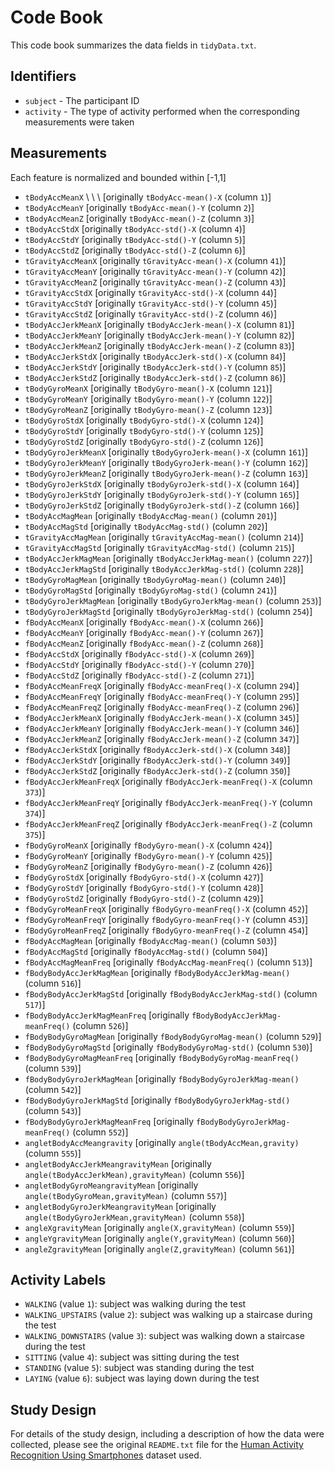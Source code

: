 # Code Book

This code book summarizes the data fields in `tidyData.txt`.

## Identifiers

* `subject` - The participant ID
* `activity` - The type of activity performed when the corresponding measurements were taken

## Measurements

Each feature is normalized and bounded within [-1,1]

* `tBodyAccMeanX` \ \ \ [originally `tBodyAcc-mean()-X` (column `1`)]
* `tBodyAccMeanY` [originally `tBodyAcc-mean()-Y` (column `2`)]
* `tBodyAccMeanZ` [originally `tBodyAcc-mean()-Z` (column `3`)]
* `tBodyAccStdX` [originally `tBodyAcc-std()-X` (column `4`)]
* `tBodyAccStdY` [originally `tBodyAcc-std()-Y` (column `5`)]
* `tBodyAccStdZ` [originally `tBodyAcc-std()-Z` (column `6`)]
* `tGravityAccMeanX` [originally `tGravityAcc-mean()-X` (column `41`)]
* `tGravityAccMeanY` [originally `tGravityAcc-mean()-Y` (column `42`)]
* `tGravityAccMeanZ` [originally `tGravityAcc-mean()-Z` (column `43`)]
* `tGravityAccStdX` [originally `tGravityAcc-std()-X` (column `44`)]
* `tGravityAccStdY` [originally `tGravityAcc-std()-Y` (column `45`)]
* `tGravityAccStdZ` [originally `tGravityAcc-std()-Z` (column `46`)]
* `tBodyAccJerkMeanX` [originally `tBodyAccJerk-mean()-X` (column `81`)]
* `tBodyAccJerkMeanY` [originally `tBodyAccJerk-mean()-Y` (column `82`)]
* `tBodyAccJerkMeanZ` [originally `tBodyAccJerk-mean()-Z` (column `83`)]
* `tBodyAccJerkStdX` [originally `tBodyAccJerk-std()-X` (column `84`)]
* `tBodyAccJerkStdY` [originally `tBodyAccJerk-std()-Y` (column `85`)]
* `tBodyAccJerkStdZ` [originally `tBodyAccJerk-std()-Z` (column `86`)]
* `tBodyGyroMeanX` [originally `tBodyGyro-mean()-X` (column `121`)]
* `tBodyGyroMeanY` [originally `tBodyGyro-mean()-Y` (column `122`)]
* `tBodyGyroMeanZ` [originally `tBodyGyro-mean()-Z` (column `123`)]
* `tBodyGyroStdX` [originally `tBodyGyro-std()-X` (column `124`)]
* `tBodyGyroStdY` [originally `tBodyGyro-std()-Y` (column `125`)]
* `tBodyGyroStdZ` [originally `tBodyGyro-std()-Z` (column `126`)]
* `tBodyGyroJerkMeanX` [originally `tBodyGyroJerk-mean()-X` (column `161`)]
* `tBodyGyroJerkMeanY` [originally `tBodyGyroJerk-mean()-Y` (column `162`)]
* `tBodyGyroJerkMeanZ` [originally `tBodyGyroJerk-mean()-Z` (column `163`)]
* `tBodyGyroJerkStdX` [originally `tBodyGyroJerk-std()-X` (column `164`)]
* `tBodyGyroJerkStdY` [originally `tBodyGyroJerk-std()-Y` (column `165`)]
* `tBodyGyroJerkStdZ` [originally `tBodyGyroJerk-std()-Z` (column `166`)]
* `tBodyAccMagMean` [originally `tBodyAccMag-mean()` (column `201`)]
* `tBodyAccMagStd` [originally `tBodyAccMag-std()` (column `202`)]
* `tGravityAccMagMean` [originally `tGravityAccMag-mean()` (column `214`)]
* `tGravityAccMagStd` [originally `tGravityAccMag-std()` (column `215`)]
* `tBodyAccJerkMagMean` [originally `tBodyAccJerkMag-mean()` (column `227`)]
* `tBodyAccJerkMagStd` [originally `tBodyAccJerkMag-std()` (column `228`)]
* `tBodyGyroMagMean` [originally `tBodyGyroMag-mean()` (column `240`)]
* `tBodyGyroMagStd` [originally `tBodyGyroMag-std()` (column `241`)]
* `tBodyGyroJerkMagMean` [originally `tBodyGyroJerkMag-mean()` (column `253`)]
* `tBodyGyroJerkMagStd` [originally `tBodyGyroJerkMag-std()` (column `254`)]
* `fBodyAccMeanX` [originally `fBodyAcc-mean()-X` (column `266`)]
* `fBodyAccMeanY` [originally `fBodyAcc-mean()-Y` (column `267`)]
* `fBodyAccMeanZ` [originally `fBodyAcc-mean()-Z` (column `268`)]
* `fBodyAccStdX` [originally `fBodyAcc-std()-X` (column `269`)]
* `fBodyAccStdY` [originally `fBodyAcc-std()-Y` (column `270`)]
* `fBodyAccStdZ` [originally `fBodyAcc-std()-Z` (column `271`)]
* `fBodyAccMeanFreqX` [originally `fBodyAcc-meanFreq()-X` (column `294`)]
* `fBodyAccMeanFreqY` [originally `fBodyAcc-meanFreq()-Y` (column `295`)]
* `fBodyAccMeanFreqZ` [originally `fBodyAcc-meanFreq()-Z` (column `296`)]
* `fBodyAccJerkMeanX` [originally `fBodyAccJerk-mean()-X` (column `345`)]
* `fBodyAccJerkMeanY` [originally `fBodyAccJerk-mean()-Y` (column `346`)]
* `fBodyAccJerkMeanZ` [originally `fBodyAccJerk-mean()-Z` (column `347`)]
* `fBodyAccJerkStdX` [originally `fBodyAccJerk-std()-X` (column `348`)]
* `fBodyAccJerkStdY` [originally `fBodyAccJerk-std()-Y` (column `349`)]
* `fBodyAccJerkStdZ` [originally `fBodyAccJerk-std()-Z` (column `350`)]
* `fBodyAccJerkMeanFreqX` [originally `fBodyAccJerk-meanFreq()-X` (column `373`)]
* `fBodyAccJerkMeanFreqY` [originally `fBodyAccJerk-meanFreq()-Y` (column `374`)]
* `fBodyAccJerkMeanFreqZ` [originally `fBodyAccJerk-meanFreq()-Z` (column `375`)]
* `fBodyGyroMeanX` [originally `fBodyGyro-mean()-X` (column `424`)]
* `fBodyGyroMeanY` [originally `fBodyGyro-mean()-Y` (column `425`)]
* `fBodyGyroMeanZ` [originally `fBodyGyro-mean()-Z` (column `426`)]
* `fBodyGyroStdX` [originally `fBodyGyro-std()-X` (column `427`)]
* `fBodyGyroStdY` [originally `fBodyGyro-std()-Y` (column `428`)]
* `fBodyGyroStdZ` [originally `fBodyGyro-std()-Z` (column `429`)]
* `fBodyGyroMeanFreqX` [originally `fBodyGyro-meanFreq()-X` (column `452`)]
* `fBodyGyroMeanFreqY` [originally `fBodyGyro-meanFreq()-Y` (column `453`)]
* `fBodyGyroMeanFreqZ` [originally `fBodyGyro-meanFreq()-Z` (column `454`)]
* `fBodyAccMagMean` [originally `fBodyAccMag-mean()` (column `503`)]
* `fBodyAccMagStd` [originally `fBodyAccMag-std()` (column `504`)]
* `fBodyAccMagMeanFreq` [originally `fBodyAccMag-meanFreq()` (column `513`)]
* `fBodyBodyAccJerkMagMean` [originally `fBodyBodyAccJerkMag-mean()` (column `516`)]
* `fBodyBodyAccJerkMagStd` [originally `fBodyBodyAccJerkMag-std()` (column `517`)]
* `fBodyBodyAccJerkMagMeanFreq` [originally `fBodyBodyAccJerkMag-meanFreq()` (column `526`)]
* `fBodyBodyGyroMagMean` [originally `fBodyBodyGyroMag-mean()` (column `529`)]
* `fBodyBodyGyroMagStd` [originally `fBodyBodyGyroMag-std()` (column `530`)]
* `fBodyBodyGyroMagMeanFreq` [originally `fBodyBodyGyroMag-meanFreq()` (column `539`)]
* `fBodyBodyGyroJerkMagMean` [originally `fBodyBodyGyroJerkMag-mean()` (column `542`)]
* `fBodyBodyGyroJerkMagStd` [originally `fBodyBodyGyroJerkMag-std()` (column `543`)]
* `fBodyBodyGyroJerkMagMeanFreq` [originally `fBodyBodyGyroJerkMag-meanFreq()` (column `552`)]
* `angletBodyAccMeangravity` [originally `angle(tBodyAccMean,gravity)` (column `555`)]
* `angletBodyAccJerkMeangravityMean` [originally `angle(tBodyAccJerkMean),gravityMean)` (column `556`)]
* `angletBodyGyroMeangravityMean` [originally `angle(tBodyGyroMean,gravityMean)` (column `557`)]
* `angletBodyGyroJerkMeangravityMean` [originally `angle(tBodyGyroJerkMean,gravityMean)` (column `558`)]
* `angleXgravityMean` [originally `angle(X,gravityMean)` (column `559`)]
* `angleYgravityMean` [originally `angle(Y,gravityMean)` (column `560`)]
* `angleZgravityMean` [originally `angle(Z,gravityMean)` (column `561`)]

## Activity Labels

* `WALKING` (value `1`): subject was walking during the test
* `WALKING_UPSTAIRS` (value `2`): subject was walking up a staircase during the test
* `WALKING_DOWNSTAIRS` (value `3`): subject was walking down a staircase during the test
* `SITTING` (value `4`): subject was sitting during the test
* `STANDING` (value `5`): subject was standing during the test
* `LAYING` (value `6`): subject was laying down during the test

## Study Design

For details of the study design, including a description of how the data were collected, 
please see the original `README.txt` file for the 
[Human Activity Recognition Using Smartphones](http://archive.ics.uci.edu/ml/datasets/Human+Activity+Recognition+Using+Smartphones)
dataset used.